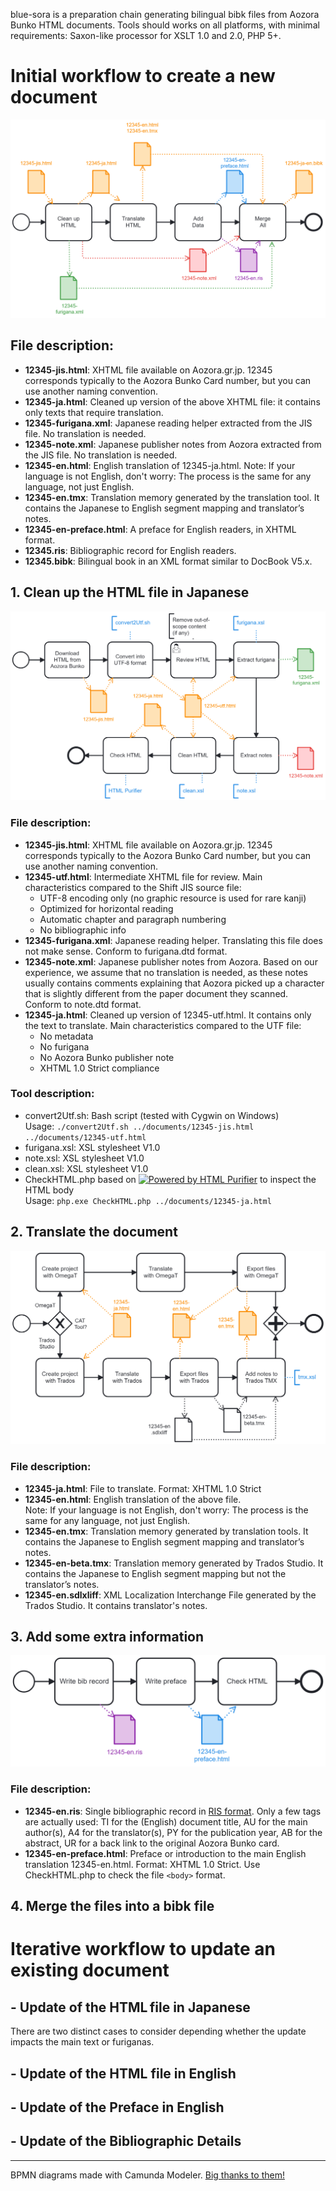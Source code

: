 blue-sora is a preparation chain generating bilingual bibk files from Aozora Bunko HTML documents. Tools should works on all platforms, with minimal requirements: Saxon-like processor for XSLT 1.0 and 2.0, PHP 5+.

# Initial workflow to create a new document
![Initial workflow overview](0-InitialWorkflow.png)
## File description:
- **12345-jis.html**: XHTML file available on Aozora.gr.jp. 12345 corresponds typically to the Aozora Bunko Card number, but you can use another naming convention.
- **12345-ja.html**: Cleaned up version of the above XHTML file: it contains only texts that require translation.
- **12345-furigana.xml**: Japanese reading helper extracted from the JIS file. No translation is needed.
- **12345-note.xml**: Japanese publisher notes from Aozora extracted from the JIS file. No translation is needed.
- **12345-en.html**: English translation of 12345-ja.html. Note: If your language is not English, don't worry: The process is the same for any language, not just English.
- **12345-en.tmx**: Translation memory generated by the translation tool. It contains the Japanese to English segment mapping and translator’s notes.
- **12345-en-preface.html**: A preface for English readers, in XHTML format.
- **12345.ris**: Bibliographic record for English readers.
- **12345.bibk**: Bilingual book in an XML format similar to DocBook V5.x.
## 1. Clean up the HTML file in Japanese
![Clean up overview](1-CleanUp.png)
### File description:
- **12345-jis.html**: XHTML file available on Aozora.gr.jp. 12345 corresponds typically to the Aozora Bunko Card number, but you can use another naming convention.
- **12345-utf.html**: Intermediate XHTML file for review. Main characteristics compared to the Shift JIS source file:
  - UTF-8 encoding only (no graphic resource is used for rare kanji)
  - Optimized for horizontal reading
  - Automatic chapter and paragraph numbering
  - No bibliographic info
- **12345-furigana.xml**: Japanese reading helper. Translating this file does not make sense. Conform to furigana.dtd format.
- **12345-note.xml**: Japanese publisher notes from Aozora. Based on our experience, we assume that no translation is needed, as these notes usually contains comments explaining that Aozora picked up a character that is slightly different from the paper document they scanned. Conform to note.dtd format.
- **12345-ja.html**: Cleaned up version of 12345-utf.html. It contains only the text to translate. Main characteristics compared to the UTF file:
  - No metadata
  - No furigana
  - No Aozora Bunko publisher note
  - XHTML 1.0 Strict compliance
### Tool description:
- convert2Utf.sh: Bash script (tested with Cygwin on Windows)  
  Usage: `./convert2Utf.sh ../documents/12345-jis.html ../documents/12345-utf.html`
- furigana.xsl: XSL stylesheet V1.0
- note.xsl: XSL stylesheet V1.0
- clean.xsl: XSL stylesheet V1.0
- CheckHTML.php based on [![Powered by HTML Purifier](http://htmlpurifier.org/live/art/powered.png 'HTML Purifier')](http://htmlpurifier.org/) to inspect the HTML body  
  Usage: `php.exe CheckHTML.php ../documents/12345-ja.html`
## 2. Translate the document
![Translate overview](2-Translate.png)
### File description:
- **12345-ja.html**: File to translate. Format: XHTML 1.0 Strict
- **12345-en.html**: English translation of the above file.  
  Note: If your language is not English, don't worry: The process is the same for any language, not just English.
- **12345-en.tmx**: Translation memory generated by translation tools. It contains the Japanese to English segment mapping and translator’s notes.
- **12345-en-beta.tmx**: Translation memory generated by Trados Studio. It contains the Japanese to English segment mapping but not the translator’s notes.
- **12345-en.sdlxliff**: XML Localization Interchange File generated by the Trados Studio. It contains translator's notes.

## 3. Add some extra information
![Add info overview](3-AddInfo.png)
### File description:
- **12345-en.ris**: Single bibliographic record in [RIS format](https://en.wikipedia.org/wiki/RIS_(file_format)). Only a few tags are actually used: TI for the (English) document title, AU for the main author(s), A4 for the translator(s), PY for the publication year, AB for the abstract, UR for a back link to the original Aozora Bunko card.
- **12345-en-preface.html**: Preface or introduction to the main English translation 12345-en.html. Format: XHTML 1.0 Strict. Use CheckHTML.php to check the file `<body>` format.
## 4. Merge the files into a bibk file

# Iterative workflow to update an existing document
## - Update of the HTML file in Japanese
There are two distinct cases to consider depending whether the update impacts the main text or furiganas.
## - Update of the HTML file in English
## - Update of the Preface in English
## - Update of the Bibliographic Details
---
BPMN diagrams made with Camunda Modeler. [Big thanks to them!](https://camunda.com/)
